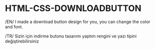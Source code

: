 # HTML-CSS-DOWNLOADBUTTON

 /EN/ I made a download button design for you, you can change the color and font.
 
 /TR/ Sizin için indirme butonu tasarımı yaptım rengini ve yazı tipini değiştirebilirsiniz

